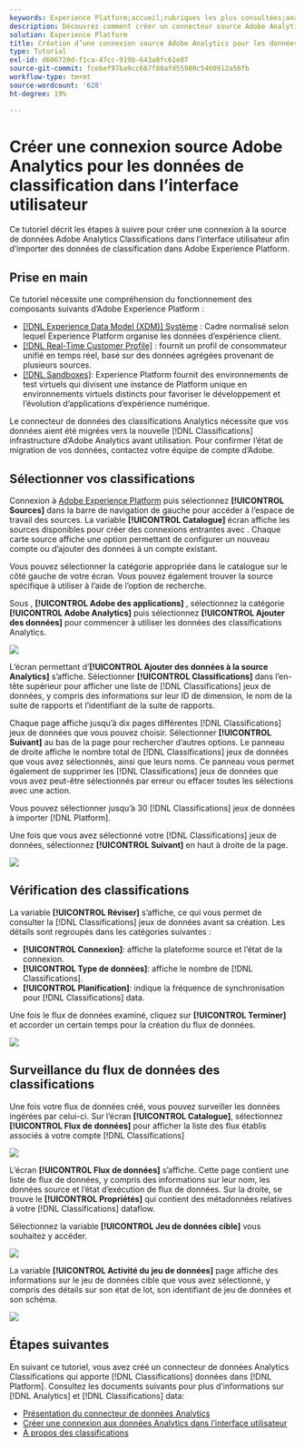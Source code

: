 ```yaml
---
keywords: Experience Platform;accueil;rubriques les plus consultées;analytics;classifications
description: Découvrez comment créer un connecteur source Adobe Analytics dans l’interface utilisateur pour importer des données de classification dans Adobe Experience Platform.
solution: Experience Platform
title: Création d’une connexion source Adobe Analytics pour les données de classification dans l’interface utilisateur
type: Tutorial
exl-id: d606720d-f1ca-47cc-919b-643a8fc61e07
source-git-commit: fcebef97ba9cc667f80afd55980c5460912a56fb
workflow-type: tm+mt
source-wordcount: '628'
ht-degree: 19%

---
```


# Créer une connexion source Adobe Analytics pour les données de classification dans l’interface utilisateur

Ce tutoriel décrit les étapes à suivre pour créer une connexion à la source de données Adobe Analytics Classifications dans l’interface utilisateur afin d’importer des données de classification dans Adobe Experience Platform.

## Prise en main

Ce tutoriel nécessite une compréhension du fonctionnement des composants suivants d’Adobe Experience Platform :

* [[!DNL Experience Data Model (XDM)] Système](../../../../../xdm/home.md) : Cadre normalisé selon lequel Experience Platform organise les données d’expérience client.
* [[!DNL Real-Time Customer Profile]](../../../../../profile/home.md) : fournit un profil de consommateur unifié en temps réel, basé sur des données agrégées provenant de plusieurs sources.
* [[!DNL Sandboxes]](../../../../../sandboxes/home.md): Experience Platform fournit des environnements de test virtuels qui divisent une instance de Platform unique en environnements virtuels distincts pour favoriser le développement et l’évolution d’applications d’expérience numérique.

Le connecteur de données des classifications Analytics nécessite que vos données aient été migrées vers la nouvelle [!DNL Classifications] infrastructure d’Adobe Analytics avant utilisation. Pour confirmer l’état de migration de vos données, contactez votre équipe de compte d’Adobe.

## Sélectionner vos classifications

Connexion à [Adobe Experience Platform](https://platform.adobe.com) puis sélectionnez **[!UICONTROL Sources]** dans la barre de navigation de gauche pour accéder à l’espace de travail des sources. La variable **[!UICONTROL Catalogue]** écran affiche les sources disponibles pour créer des connexions entrantes avec . Chaque carte source affiche une option permettant de configurer un nouveau compte ou d’ajouter des données à un compte existant.

Vous pouvez sélectionner la catégorie appropriée dans le catalogue sur le côté gauche de votre écran. Vous pouvez également trouver la source spécifique à utiliser à l’aide de l’option de recherche.

Sous , **[!UICONTROL Adobe des applications]** , sélectionnez la catégorie **[!UICONTROL Adobe Analytics]** puis sélectionnez **[!UICONTROL Ajouter des données]** pour commencer à utiliser les données des classifications Analytics.

![](../../../../images/tutorials/create/classifications/catalog.png)

L’écran permettant dʼ&#x200B;**[!UICONTROL Ajouter des données à la source Analytics]** s’affiche. Sélectionner **[!UICONTROL Classifications]** dans l’en-tête supérieur pour afficher une liste de [!DNL Classifications] jeux de données, y compris des informations sur leur ID de dimension, le nom de la suite de rapports et l’identifiant de la suite de rapports.

Chaque page affiche jusqu’à dix pages différentes [!DNL Classifications] jeux de données que vous pouvez choisir. Sélectionner **[!UICONTROL Suivant]** au bas de la page pour rechercher d’autres options. Le panneau de droite affiche le nombre total de [!DNL Classifications] jeux de données que vous avez sélectionnés, ainsi que leurs noms. Ce panneau vous permet également de supprimer les [!DNL Classifications] jeux de données que vous avez peut-être sélectionnés par erreur ou effacer toutes les sélections avec une action.

Vous pouvez sélectionner jusqu’à 30 [!DNL Classifications] jeux de données à importer [!DNL Platform].

Une fois que vous avez sélectionné votre [!DNL Classifications] jeux de données, sélectionnez **[!UICONTROL Suivant]** en haut à droite de la page.

![](../../../../images/tutorials/create/classifications/add-data.png)

## Vérification des classifications

La variable **[!UICONTROL Réviser]** s’affiche, ce qui vous permet de consulter la [!DNL Classifications] jeux de données avant sa création. Les détails sont regroupés dans les catégories suivantes :

* **[!UICONTROL Connexion]**: affiche la plateforme source et l’état de la connexion.
* **[!UICONTROL Type de données]**: affiche le nombre de [!DNL Classifications].
* **[!UICONTROL Planification]**: indique la fréquence de synchronisation pour [!DNL Classifications] data.

Une fois le flux de données examiné, cliquez sur **[!UICONTROL Terminer]** et accorder un certain temps pour la création du flux de données.

![](../../../../images/tutorials/create/classifications/review.png)

## Surveillance du flux de données des classifications

Une fois votre flux de données créé, vous pouvez surveiller les données ingérées par celui-ci. Sur l’écran **[!UICONTROL Catalogue]**, sélectionnez **[!UICONTROL Flux de données]** pour afficher la liste des flux établis associés à votre compte [!DNL Classifications]

![](../../../../images/tutorials/create/classifications/dataflows.png)

L’écran **[!UICONTROL Flux de données]** s’affiche. Cette page contient une liste de flux de données, y compris des informations sur leur nom, les données source et l’état d’exécution de flux de données. Sur la droite, se trouve le **[!UICONTROL Propriétés]** qui contient des métadonnées relatives à votre [!DNL Classifications] dataflow.

Sélectionnez la variable **[!UICONTROL Jeu de données cible]** vous souhaitez y accéder.

![](../../../../images/tutorials/create/classifications/list-of-dataflows.png)

La variable **[!UICONTROL Activité du jeu de données]** page affiche des informations sur le jeu de données cible que vous avez sélectionné, y compris des détails sur son état de lot, son identifiant de jeu de données et son schéma.

![](../../../../images/tutorials/create/classifications/dataset.png)

## Étapes suivantes

En suivant ce tutoriel, vous avez créé un connecteur de données Analytics Classifications qui apporte [!DNL Classifications] données dans [!DNL Platform]. Consultez les documents suivants pour plus d’informations sur [!DNL Analytics] et [!DNL Classifications] data:

* [Présentation du connecteur de données Analytics](../../../../connectors/adobe-applications/analytics.md)
* [Créer une connexion aux données Analytics dans l’interface utilisateur](./analytics.md)
* [À propos des classifications](https://experienceleague.adobe.com/docs/analytics/components/classifications/c-classifications.html?lang=fr)

